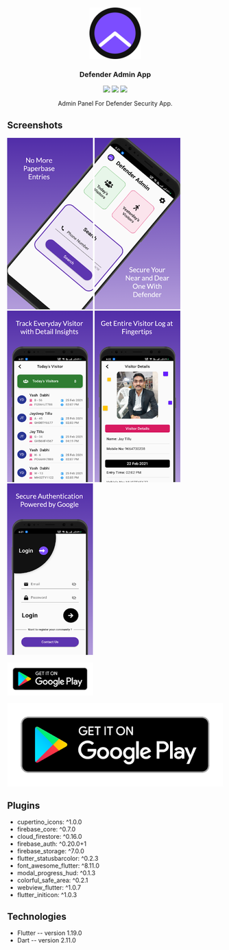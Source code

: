 <p align="center">
    <img src="https://github.com/Jay-Tillu/Defender-Admin-App/blob/main/assets/images/logo.png?raw=true" alt="Defender Admin App Logo" width="120" height="120">
  </a>
</p>

<h3 align="center">Defender Admin App</h3>

<p align="center">
  <img src="https://img.shields.io/github/issues/Jay-Tillu/Xylophone">
  <img src="https://img.shields.io/github/forks/Jay-Tillu/Xylophone">
  <img src="https://img.shields.io/github/stars/Jay-Tillu/Xylophone">
</p>

<p align="center">
Admin Panel For Defender Security App.
</p>

## Screenshots

<p float="middle">
  <img src="https://github.com/Jay-Tillu/Defender-Admin-App/blob/main/assets/images/adminleft.jpg?raw=true" width="200" />
  <img src="https://github.com/Jay-Tillu/Defender-Admin-App/blob/main/assets/images/adminright.jpg?raw=true" width="200" /> 
  <img src="https://github.com/Jay-Tillu/Defender-Admin-App/blob/main/assets/images/admin1.jpg?raw=true" width="200" /> 
  <img src="https://github.com/Jay-Tillu/Defender-Admin-App/blob/main/assets/images/admin2.jpg?raw=true" width="200" /> 
  <img src="https://github.com/Jay-Tillu/Defender-Admin-App/blob/main/assets/images/admin3.jpg?raw=true" width="200" /> 
 
</p>

<p float="left">
  <a href="https://play.google.com/store/apps/details?id=com.immolationinc.defenderadmin"> <img src="https://github.com/Jay-Tillu/Defender-Admin-App/blob/main/assets/images/getit.png?raw=true" width="200" /></a>
</p>

[![alt text](https://github.com/Jay-Tillu/Defender-Admin-App/blob/main/assets/images/getit.png?raw=true "Check it on Google Play")
](https://play.google.com/store/apps/details?id=com.immolationinc.defenderadmin)

## Plugins

- cupertino_icons: ^1.0.0
- firebase_core: ^0.7.0
- cloud_firestore: ^0.16.0
- firebase_auth: ^0.20.0+1
- firebase_storage: ^7.0.0
- flutter_statusbarcolor: ^0.2.3
- font_awesome_flutter: ^8.11.0
- modal_progress_hud: ^0.1.3
- colorful_safe_area: ^0.2.1
- webview_flutter: ^1.0.7
- flutter_initicon: ^1.0.3

## Technologies

- Flutter -- version 1.19.0
- Dart -- version 2.11.0
